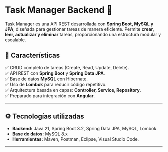 # Task Manager Backend 🚀

Task Manager es una API REST desarrollada con **Spring Boot, MySQL y JPA**, diseñada para gestionar tareas de manera eficiente. Permite **crear, leer, actualizar y eliminar** tareas, proporcionando una estructura modular y escalable.

## 📌 Características
✅ CRUD completo de tareas (Create, Read, Update, Delete).  
✅ API REST con **Spring Boot** y **Spring Data JPA**.  
✅ Base de datos **MySQL** con Hibernate.  
✅ Uso de **Lombok** para reducir código repetitivo.  
✅ Arquitectura basada en capas: **Controller, Service, Repository**.  
✅ Preparado para integración con **Angular**. 

---

## ⚙️ Tecnologías utilizadas
- **Backend:** Java 21, Spring Boot 3.2, Spring Data JPA, MySQL, Lombok.
- **Base de datos:** MySQL 8.x
- **Herramientas:** Maven, Postman, Eclipse, Visual Studio Code.

---
